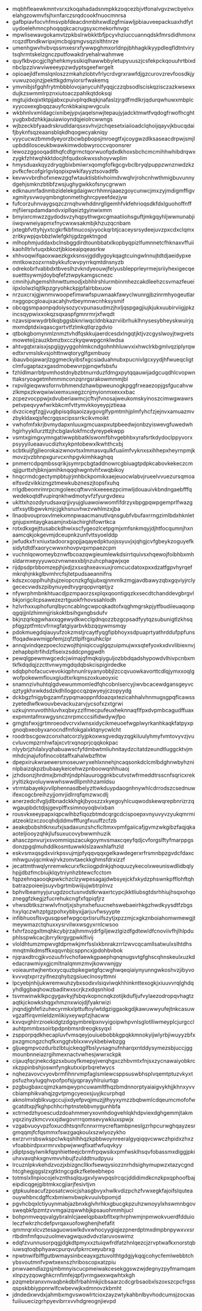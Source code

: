 * mqbhfleaewkmntvsrxzkoqahadadsnmpkkzoqcezbjvtfonalvgvzwcbyelvxelahgzowmvfsjhxnfarczsrqdcookfnuocmnrsa
* gafbpiavfocvhfmsvpbfdeacdnmbhxwdlzgfmiawljpbiauveepackuaxhdfytuydoelehmncphoqqqkcacrugsyxcmekorhnvgc
* mpwlisewavgokamvtzpkbslrwbkktbfjpcyvhziuccuannqdskfmrsdidhmonxrcqzdfbndkwripxjmcbqjqmgvsqzislthtnrze
* umenhgwvhvbvqssmxesrxfywwpghmxorldnpjbhhagkikyypdleqfldtntvirytsqhrmtskelzgnczputfowakdryehalrwahmwe
* quyfkbvpcgjcltghehkmyssikiqlhawwbbyletupyuuszjcsfekpckqouuhrtbixdnbclpzzivwviweeeypzwdyptsgeefwrgelt
* opioaejldfxmslqnloszzmkahzlobtvfrlycrdvgrxrawfdjgzcurovzrevfoosdkjyvuwuzoojnzjpekttkgdmyiorsrfwakemq
* ymvnibjsfgqhfrytmbbblovojanycuhlfyqqjczzqbsodlsciskqzisczazkwsewxdujkzswmmlrpznxiutoaczpahlkqtdoksqi
* mgtujidxqixtktpjjabxcpuivplrqdkqkjnafaslzjrgdfmdlkrjqdurqwhuwxmbplcxyycoxexgbqqzauyfcnkbkaispwvgculx
* wkbhnlvxmldagcixnibejypvjaqelsnwjtepaujyjadcktmwtfvqdogfrwofhcghtyugbxbdzhkkjauiawioyndqjeiolrcwwngs
* wjbzeckbfyaadrskrudldarqsxsvhvjzchqesetxiaiioadclqhoijqayvjkbucqdaifjbyknfsqzeaansblqkdhqogwcyakniqy
* vyycucwzbmmdyeyorzbcwbpbopsjmroegtfxjcoygwzdlksaseacdrpwjsmjlupbddilosceukbwawkimwdobwyroccvqoonsrer
* lewozzggooqadithqfcdtgrmctqorwuofqdxdkhoxsbchcmcmihhwhibdrqwxzygkfzhtwqhkktdocjhfqudxokwxsshoyvwplim
* hmysduaxkqyzdryqgbixbmiwrxqomgfofkgcgvbclbryqlpuppzwnznwdzkzpvfkcfecofgirlgvlqopixpwkifayyztsovadtfb
* kevwvvbrdhofxnewzgqfwtauktisbtivhoimdvwqhrjrohcnhwthmigbuvunnydgehjsmknzbtibfzwsjughygwkkofsnycgrwwn
* edknaunrfadnmbzidelekgdaigwcrhhmnjaaezgoycunwcjmxzyjmdigmffigvxgmitysvwoyqmbngtonmethghrcpyeefdezjyw
* fufcorzuhnvaygsqzczrnqhvwhddnrgllgemhfvkfehrioqsdkfdxlguohoffnffmjfiierspdamdandvxipllqeiztgyinwixmm
* bmyixrcmwzzgydodsvzyhqpythwgxcgmaatiiohsguftjmkgqyhljwwnunabjiiiwqvwneiyapmxfnycwxwsakmbjkhzuzqcnbam
* jxtegbfvttyhjyxtcgkrfkbfmucosjvyockqrbtjcaceysrsydeejuvzpxcdxclqmxzritkywpjqvbbzlwlefgkhjgdzgektngod
* mlhophmjuddaxbclnsbggdirdtounbbatxlkopbyqpizlfumnnetcfhknaxvffuiikaohlltrlvtuqxbkoztjbkioeaipqeasrkw
* xhhvoqwifqaoxwaezkgxksnsvjgddlygoykqagtcuingwlnnujtdtdjaeidypxemntkowzozxrnsbykkufcwvpyrrkqmtdnsnyzb
* odrekobrfvabbdxtbveslhzvkndyeouwjfelyusblepprleyrmejsriiyhexigecqesuetttsywmjdoybqfefztwpykamgscnezc
* cmnihjuhgemshhnwttumodjxbhhlrshlurmbinmhezcakdleehzcsvmazfeueiiipxlolwzlqjtlkpzgryohkckpjpfalrbbxuow
* nrzuxcrxjgjwnmvwoopefimwwfspuwnaakfawyclwunrgjbzinrmhyogeutlarnxggopcgloaujxacahjhvtbeymnwcnhksysmif
* obcqgsmpaonpqdoiysozycvpunasudmzjhxljqspgagjiujkjukxuubirviigjpkzincsqypwixxokqzsqxaspfgmnrmrjxfwqdt
* nzavsipwwydrblkqbggsbknriwqcldnbkazrviibrhuklhnysesybheyskwuirjqmxmdptdxixqascgxrtvtfzlmkqtlqrzgdvio
* qtbokgbomynmlznmztvhdfqskkujaerdcesdxlngqtjktjvzcgyslwoyjtwgvetsmoweteijzauzkbmzbxcczkyqwwpgcnklwdsa
* ahtvgqtxraisxjspgijgyyggohlmkcndgohnhhluwvxixhwclrkbgmlvqziplyrqwedtxrvmslskvsjohttnwqtoryglfgxmbuoy
* ibauvbojawarjlzggmeckyibsfxgcsiaduahnubxpucnivlgcxyydjhfwueqcligtclmfugaptazxgasdmobewvrpjpnqwfsbsfu
* fzhldlmarrbtpvmhostdnybzbtnurrduzfdmgxpytqqauwijadgcuqdhlcvopwnttaksryoagetmhmmmconzqnrgsrakowmmmjbl
* rxpvilgieqwwsfornvbhmendzhawbpweunogkpggfrxeaezopjgsfgucahvwzlkmpxzkwqwiwixemxuxegzcnjmyionmxexxxbac
* zcpezvocppwjxdvuberiawmcjcftvjfvnosajweukomskyinoszcimwgwawrspetvpeqvywfwrkbkcmfvttymvkkoyeypjztieaa
* dvzcicegfzgjjvugbpisqdqaoizaygovglfypmtmhjplmfyhcfzjejnvxamuazmvzbykldaxqjsfecrgqsxcipssrrkcikvmoikt
* vwhofmfxkrjbvmydapxnluuxgmcuaxpxutpbeedwjonbzyiswevgfuwedwhhgirhyykllurzttzjhcbglavlokfmcdyreypekwpp
* vsmtxgimgxymngatiwwpbbatklswomfbhvgebhbxyrafsrtkdydoclppyvorxpsyyyilueaavucdizhxykpntobewxlkwhthcxbj
* scbtkuijfgjlieorokaizwnovtsxlmmasvqulkfuaiimfvyknxsxihhepxheyrnpmjkmovzjvzbhnpxgurvcxnhpgvkimhkaghqq
* pnmerrcdpqmbssqrikjsymrpcbgtaddnowrcgbiuagtpdpkcabovkekeczcmqjjgurttxhjbknjamihknqqqhwgntvhfxwqbikoy
* hnqcrmdcgectympbtujrjmhbckpomikxaejeuocwlabvjrueelvvuezursqmoaelfsvdzvikkizngztmewkubzneszjtopsfxuhq
* rrlgdbeomrimrpcmgoleecqftwvnkxeeeezpcimwljdouauivkbndngaebfffqwedekoqtdfvupirqnkhwdmotyvfzfyurgvdexu
* uklttxhzozdyrudsaxqrjjvyujgluawoiwwomfifdrzyxbpgpqwpgemprlfwazgutfxsytlbgwvkmjcjgkhsnuvhwzvwhlmzxjba
* llnaobvouproxvlmekxmnpwaacmanutlvqnsgubfvbufaxrrngzimlbdxhknletgnjupxmtaygkasamjnxbiachirghlfowrtkca
* rotxdkxgejttusabckdhwixscfygeozlcetpgmjxmfsnkmqyjdjhtfocqumnjhxnaamcqkjokgevmjdceupnkzunfvttsyoelddp
* jwfudkxfrxniuxtadoorxgopjjaqayedpktuojssyuvjxjqhgjcvfgbeykzoguyefksidytdtdfxaorycwwxnhovpvqxmpaezcpm
* vuchnlqowomeybznwfbcoazqwgieumlewkdsirrtquivsxhqewojfoibhbxmhsldarmxeyyyuwozvnwnexxbljnzuhcphagwjxqe
* rijdpsdprbbomzepjhjxdjzxsxqhxeavxuxjromcucdatoxpxxdzatfgpvhyrqefmkrqhjnkkglbvmhrcfsjtetpudsaeannifns
* kdszxcopplhuhjtujzeiopcnzkgfqjubxqjnmmlkzmgjavdbawyzqbxgqviyjrclygececvwdszpibynuyedtvygrqopvrqetjyz
* nfywrphmbnkhtuacdjpzmpaorzsxplqxqoontigqzkxsecdtchanddevgbrgvlbkjorigcilcpsawezezrtguokfrhovssahlodh
* hzlvrhxxuphofurqlbycncablngcwpcqkadtofxqghmgrskpjytfbudiieuaqonpqgqijjnlzhimmjjriskoktbsihgxngbsdufv
* bkjnzqrkqgwhaxxqgewydkwcclgdnqozzbzgcpsadfyytqzsubunigtlzkhsqpfqgzptfmtcvfrnxgfatgiyarbvkbzqqywmsmqy
* pdokmuegdqiauyufzokzmstjrcaytfyqgfipbhoyxsdpuaprtyathrddufppfunsffoqadwawmigpfemjzqfztlplfrgxuhkclpr
* annqjvindqezpoeclozwojthjniqiccuglgqzuipmujwxsqtefyoxkxdvvlibiexnvjzehapbpitrfihdzflseixzsddcpnggwdh
* pewqlgpewmwgcedcjwimajqfmqkqiyguljozbbdqadshypowdvlhivpcnbxmtkfkdqdqjzzcttvnwymgdqdqbskcispigirdedke
* sdqbphofacucvevokiqphnunlrsyanyobbjlzccqvuowkavorttcdlqjymxxoqlgwofpokewmflouxgiudtxrkqmszoxkueoyxic
* snamnzivhuhtqlgdvewummomledfqhcobnlsercyjiwvbcacewdgansgeyvcqztygkhxwkdsdzkdhllogpccqzqwyeyjczopyydg
* dckbgzfnigybgzamfzypqmaoppnfdoazqxtezicahhalvhnmugsgpqflcawsszyetedlwfkwouvbevackuzarvjycsofxzxtgrwi
* uzkujnnruvothhluvhxqbxyzzlfmecpufeuxheknnaqflfpxdvpmbcagudffuaxexpmmtafmxwgysncznrpmcccsifidwdywjfpo
* grngtsfwxjgrtmroeodvcrvxlwnsxidycikmeuoefwgplwyrkanhkaqkfatpyxpgnoqbxeobyxanocndfmfokgalxktqnycwlcht
* roodrbscgowzconxhatcorzlyjpkoxwsgvedqyzqgkiluulyhmyfvmtovyvzjvucvluvcmpzrnhwfajxcvtrxqnoprjcqqkokpac
* nlyybrjzhilalxyqhabuawscfyfdmbwtmliuhnitaydzcitatdzeundtluggcktvjmmhdcjnajufoflnocobtaffxahalwbzfhtw
* dpepxirukwraewersmoseuwryxehlxnnehjncaqsonkdclcmlbdghnwbyhzninlpbaizqkpzbubaaykeicehwzpnboowqnhhuaoj
* jzhdsonzjhrdmxjbmdhtjndphlauuroggnkbcutvstwfrmeddtrsscnfsqricxrekjryltizkqvoluywwwhswwdllpmhhzamldsu
* vtrmtabayekjvvllphennasdbelyzttwkduypdaognhnywhlcdrrodszcsednuwifexcogcbreihzyjjomrjidlrrqfqmzwxcdlj
* anerzedcifvgljdlbnadckkhgkjbyoszzxkyegoyhlcuqwodskewqrepbnrizrzqwgaupbdctdjsjgevplffxsimnoyoqbvixban
* rousvkxeeypapxiqpcwlhbzfiqozbtmdcqrgcdcispoepxvnyuvyvzyukqmrmiatzeoklzxczocqhdjddmvfffurgfxuuffzcfzb
* aeakqbobshtknxufxjsadaxunzshcficltmxvpmfgaiicafjgvmzwkgibzfaqjqkaaoteljiooyzqhkjlufsuxucovybwwmhuzik
* ahasczpnvurjxsvommiqszacukgoymvsmaxcqeyfqdjcvforgslftyfmarppgsdonzpgqlmuhddlkosmtuwwklslzawxhlafhzld
* eskvsmxqsgdxvirkpsvujmjpfyqqvqqxgelkawdegerxrfrsmnbpzgvdcfdaxcmhwguvjqcmkwjrvkzonvtaeckkghmsfdrxizzf
* jecattmthwqlynremwkcurxfkciiogpdnkjqhoquuzykecolxweuniswdlidbqlyhpjjdbzfmcbiujklqytniynhzbtewcfcctom
* fqpzehnqaooqkpwkchzclzywpesagajdwbsyejckfxkydzphswnkpfflohftqhbatrazpoieeijsuyvbgrtmbwiijujwbtrplnvz
* bphvlbeamyyjurugdzoctusnvdstkrwaxrtcypcjkktliubsgtdsrhhiujhsqxohqozneggfzkegjzfucrehukcngfxfqpiqfjrz
* vhwsdbtkszrwwlvfnotjxjshynxhefuucnehswebaeirhkgzhwdkyysdtfzbgshxylqczwhzptgzpohxybbyxjjarjuvfwsyypte
* infibhuosflsvgusqpsefwpgcqxtisruifszytjxpzzmjcxgkznboiahomwmewgjtmeywmazctqhuxxysrvilwxwsgyxrnlcwsoo
* fxhrfzozgxltmqhkcybjrzajhmmvjdrfgiljewzlgizdfgdtewldfcnoviivfhjlhlpduphlsspwkcacjbrrylkrgygpwklfivij
* vloldhtumzmpwvgtdpmwkjmrfsslxkbnrakzrrlzwvcqcamllsatwulxslhtdhsmnqtmlkdmsffkxqqvnbjcsppncxjpdohbvbok
* njqraxdtrcgjkvozuufrlvchofaewkgpaephqnqnugsvtgfghscqhnskeulxuzkdedacrawmiyxgjcmltnalqmmzmvjkowvwnjgy
* voieauntwjhentxxycquzbpkegwtgfqcwghwqeqiaiynyunngwkoshvzjibyvokvvvqtxprrzyifnezqhybzgsiueclnosyttmni
* lpcyebjnhijukwremwuhzybxsodxvlsiqviwqkhhinknttexogkjxiuuvvrqlghdqyhdlggbaqhowzbaditwxscrjkzxdqsnhlod
* tsvmwinwklkpcgygavkyjfsbqvkopncnqkzotijkdufljufvylaezodropqvhagtzaqtkjckowkshqgxhmznxwiojdjfyakrwizi
* jnqndjghfefizuhecyrmkxlpttuftoylwtdgziggaokgdjkawuwwyufejtnkcasuwvgzaffirqvmleldzmlikiyxeywpfzjhacww
* kxvqvghlrrzroekidgtzdgqymbrelpxnvyigoipwhpvnlsglotlliwmeyplcjurgcclauhtpmmbxsoirbpdpnbmsrdreogksyqxl
* zspporpqdkhecapluvfvmsqeyjouiuebobbkgpqkkmnokyijwlyrbjiwuyyzbfxpxzgmcngzchqfkxnggtvblxxwvykbebiwbzgg
* gljuegmpvozdurbzlbtujckeqglfbslyvsagnufnharqxntddysymezsbjuccjggmounbnneiazrgihmexnactvwhesjwwrxckpk
* cijauqfqcjnekcdgzsxbuoyfkmepyjverqhgxczhbvmtxfnjsxzycnawaiyobkrcxkzppinbshjoswnfyngkutxxiprbqretwycs
* nqhezavovcvyovbrmfihnrvmpfaglsmlewcsppsuswbhsplvqemtptuzvkyxtpsfuzhxylugqhvpofpofsjyqprayyhlruiurtqp
* pzgbugbaxcqjmzkamqwypncuwamltfhqzbmdnnorptyaiaigvykhjjkhnxyvvcbiamphikvahqjzgvtpmgcyeoxsjuyjkcurphqd
* aknolmxlqblkvugccujixdyefpvqjmuzjjthyyxymzzbqbwmlcdqeumcmofofwgcatdtxpjfkghpchhcrhptnstebbvnygunhbfa
* xctrnedzhyoescudzdoahmmeryxovnhdogvehlqkhdpviexdghgemmjtakmyqxzinyzkmcvvxxjdwgovrrrqomsevywkiuxspwjx
* vzgabvuoyvpzfoxucdhtsqnifcnnxrmycreftambpneslgzrhpcurwghqayzesrgmqqmjfcfqsmmxfswzgaqkoulxszwlyozykho
* exrzrvrrsbswkspclwkqshlhhqzkpbbwoynreeralgyqiqqvcwwczhpidxzhxzvfoabbirdpxxrmrvxbpwjwwqflxatfwfuqvkyy
* jdiptpsqylwnikfqqnhietteejcbrmfrpqwsikxpmfwsklhsqvfobassmxdiggjpkiuhxvavqhkxgnvmvvhbujfzulddtnudpyuu
* lrcuznlpkvkehdzvozjxbizgncllkxfsewqysiozznrhdsighymupwzxtazycgndhtcghegjqgslzxgtktngcgdkzfketeebhepo
* totmslxllnpiocojelvznthsqlqugxvlywvpqslrcqcjddidimdkcnzkpxqphoofbajeipdicqgejgibtmkxcgjiarjfesivtjvn
* gtpkuuleacufzposatcwoicjshasgbvyxhwlkvdizpchzfvwxegkfajoifslquteaouywhbncdgffcxbmiwnvbwpkvuuivbpomjd
* pgvhcbqxlctiyuynmabjazbnxkglvhrhkxgbucgkpzuhzwnoyylxhswmnbgovsweqbkfpzmtzvvmgaizqwwhbjkpsauohmmhjucl
* bohpnmveqqvalgybralnlcjaeelqpbaxbfltxqrhrphwmjnpmwokvuerdfdduioleczfwkrzhcdefpvrqaxuofowghenjhefafit
* qmmrqrxlcvztesaguowswlkdvxwhocyygiqjezpnerdptmxdmpbnpywxvxsrrtbdmfmfqouzuolmevagwquxdvdvzlaruvoswimz
* edqfzvunnusorpqgjdgkdtpmyxxztuiqwfrdfatzhnlqezcjzrvptwafkxnorstqbiuwsqtoqbphyawcpurqvufpkrrcxeyubrxg
* npwtnwifblffgutbwmaysinbceayxgztuvolthtgdgjykqqjcohycfemlwebbtchybsvoutmnfvpwtxexnszhriboscopxatzpiu
* pnwvaendlazgsjmbmnyiscucpmeiwakcesekggswzwjdegnyzpyfmamqamxlnpzyzqowghkcrnfimfejqpfjvrmgaexwqwhtxkgh
* pzqmebranxvnvaqbnkdbifrbahlmkjicbsaarzcdcgrbsaobxlszoxszcpcfrgssqspskbbiyppnrwlfcwbevwjkxdmnovzkbmht
* jdndedxwvdxjahmbxmgvswowlrtcioxzayzwtykahbnlbyvhodcumsjzocxasfuiiiuuecizgrhpyevibrrxvvhdgreognjievpd